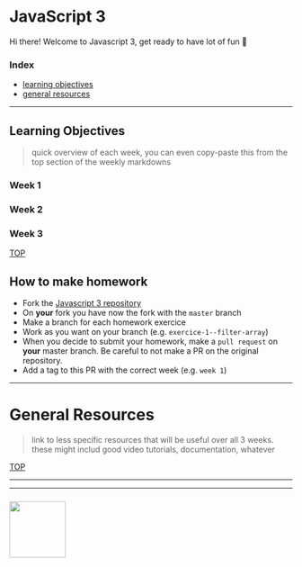 # JavaScript 3

Hi there! Welcome to Javascript 3, get ready to have lot of fun 🥳

### Index
* [learning objectives](#learning-objectives)
* [general resources](#general-resources)

---

## Learning Objectives

> quick overview of each week, you can even copy-paste this from the top section of the weekly markdowns

### Week 1



### Week 2



### Week 3


[TOP](#javascript-3)

## How to make homework
  
- Fork the [Javascript 3 repository](https://github.com/be-hacking-hyf/javascript-3-homework)
- On __your__ fork you have now the fork with the `master` branch
- Make a branch for each homework exercice
- Work as you want on your branch (e.g. `exercice-1--filter-array`)
- When you decide to submit your homework, make a `pull request` on __your__ master branch. Be careful to not make a PR on the original repository.
- Add a tag to this PR with the correct week (e.g. `week 1`)

---


# General Resources

> link to less specific resources that will be useful over all 3 weeks.  these might includ good video tutorials, documentation, whatever

[TOP](#javascript-3)

___
___
### <a href="https://hackyourfuture.be" target="_blank"><img src="https://pbs.twimg.com/profile_images/984474625009741824/Bs_qKx6-_400x400.jpg" width="100" height="100"></img></a>
